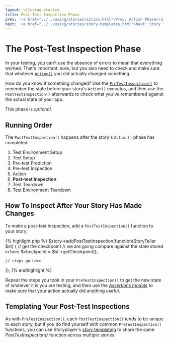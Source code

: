 ```yaml
---
layout: v2/using-stories
title: Post-Test Inspection Phase
prev: '<a href="../../using/stories/action.html">Prev: Action Phase</a>'
next: '<a href="../../using/stories/story-templates.html">Next: Story Templates</a>'
---
```


# The Post-Test Inspection Phase

In your testing, you can't use the absence of errors to mean that everything worked.  That's important, sure, but you also need to check and make sure that whatever [`Action()`](action.html) you did actually changed something.

How do you know if something changed?  Use the [`PreTestInspection()`](pre-test-inspection.html) to remember the state before your story's `Action()` executes, and then use the `PostTestInspection()` afterwards to check what you've remembered against the actual state of your app.

This phase is *optional*.

## Running Order

The `PostTestInspection()` happens after the story's `Action()` phase has completed:

1. Test Environment Setup
1. Test Setup
1. Pre-test Prediction
1. Pre-test Inspection
1. Action
1. __Post-test Inspection__
1. Test Teardown
1. Test Environment Teardown

## How To Inspect After Your Story Has Made Changes

To make a post-test inspection, add a `PostTestInspection()` function to your story:

{% highlight php %}
$story->addPostTestInspection(function(StoryTeller $st) {
	// get the checkpoint
	// we are going compare against the state stored in here
	$checkpoint = $st->getCheckpoint();

	// steps go here
});
{% endhighlight %}

Repeat the steps you took in your `PreTestInspection()` to get the new state of whatever it is you are testing, and then use the _[Assertions module](../modules/Assertions/index.html)_ to make sure that your action actually did anything useful.

## Templating Your Post-Test Inspections

As with `PreTestInspection()`, each `PostTestInspection()` tends to be unique to each story, but if you do find yourself with common `PreTestInspection()` functions, you can use Storyplayer's [story templating](story-templates.html) to share the same _PostTestInspection()_ function across multiple stories.